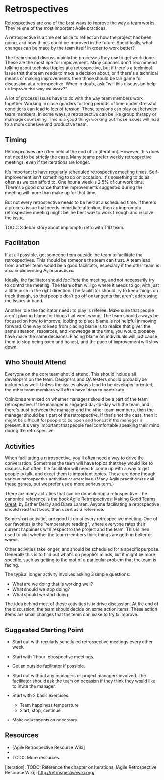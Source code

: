 Retrospectives
==============

Retrospectives are one of the best ways to improve the way a team works.
They're one of the most important Agile practices.

A retrospective is a time set aside to reflect on how the project has been
going, and how things could be improved in the future. Specifically, what
changes can be made by the team itself in order to work better?

The team should discuss mainly the processes they use to get work done.
These are the most ripe for improvement. Many coaches don't recommend
talking about technical topics at a retrospective, but if there's a
technical issue that the team needs to make a decision about, or if
there's a technical means of making improvements, then those should be
fair game for discussion at a retrospective. When in doubt, ask "will this
discussion help us improve the way we work?".

A lot of process issues have to do with the way team members work
together. Working in close quarters for long periods of time under
stressful conditions can lead to lots of tension. These tensions can play
out between team members. In some ways, a retrospective can be like group
therapy or marriage counseling. This is a good thing; working out those
issues will lead to a more cohesive and productive team.


Timing
------

Retrospectives are often held at the end of an [iteration]. However, this
does not need to be strictly the case. Many teams prefer weekly
retrospective meetings, even if the iterations are longer.

It's important to have regularly scheduled retrospective meeting times.
Self-improvement isn't something to do on occasion. It's something to do
as often as we can afford to. One hour a week is 2.5% of our work time.
There's a good chance that the improvements suggested during the meeting
will more than make up for that time.

But not every retrospective needs to be held at a scheduled time. If
there's a process issue that needs immediate attention, then an impromptu
retrospective meeting might be the best way to work through and resolve
the issue.

TOOD: Sidebar story about impromptu retro with T1D team.


Facilitation
------------

If at all possible, get someone from outside the team to facilitate the
retrospectives. This should be someone the team can trust. A team lead
from another team would be a good facilitator, especially if the other
team is also implementing Agile practices.

Ideally, the facilitator should *facilitate* the meeting, and not
necessarily try to control the meeting. The team often will go where it
needs to go, with just a little push in the right direction. The
facilitator should try to keep things on track though, so that people
don't go off on tangents that aren't addressing the issues at hand.

Another role the facilitator needs to play is referee. Make sure that
people aren't placing blame for things that went wrong. The team should
always be focused on how to improve; looking to place blame is not
helpful in moving forward. One way to keep from placing blame is to
realize that given the same situation, resources, and knowledge at the
time, you would probably have made the same decisions. Placing blame on
individuals will just cause them to stop being open and honest, and the
pace of improvement will slow down.


Who Should Attend
-----------------

Everyone on the core team should attend. This should include all
developers on the team. Designers and QA testers should probably be
included as well. Unless the issues always tend to be developer-oriented,
the other team members will often have ideas to contribute.

Opinions are mixed on whether managers should be a part of the team
retrospective. If the manager is engaged day-to-day with the team, and
there's trust between the manager and the other team members, then the
manager should be a part of the retrospective. If that's not the case,
then it might be difficult for people to be open and honest if the manager
is present. It's very important that people feel comfortable speaking
their mind during the retrospective.


Activities
----------

When facilitating a retrospective, you'll often need a way to drive the
conversation. Sometimes the team will have topics that they would like to
discuss. But often, the facilitator will need to come up with a way to
get people to talk, and direct them to important topics. These are done
though various retrospective activities or exercises. (Many Agile
practitioners call these games, but we prefer use a more serious term.)

There are many activities that can be done during a retrospective. The
canonical reference is the book [Agile Retrospectives: Making Good Teams
Great], by Esther Derby and Diana Larsen. Anyone facilitating a
retrospective should read that book, then use it as a reference.

Some short activities are good to do at every retrospective meeting. One
of our favorites is the "temperature reading", where everyone rates their
current happiness with respect to the project and the team. This is then
used to plot whether the team members think things are getting better or
worse.

Other activities take longer, and should be scheduled for a specific
purpose. Generally this is to find out what's on people's minds, but it
might be more specific, such as getting to the root of a particular
problem that the team is facing.

The typical longer activity involves asking 3 simple questions:

* What are we doing that is working well?
* What should we stop doing?
* What should we start doing. 

The idea behind most of these activities is to drive discussion. At the
end of the discussion, the team should decide on some action items. These
action items are small changes that the team can make to try to improve.


Suggested Starting Point
------------------------

* Start out with regularly scheduled retrospective meetings every other
week.

* Start with 1 hour retrospective meetings.

* Get an outside facilitator if possible.

* Start out without any managers or project managers involved. The
facilitator should ask the team on occasion if they think they would like
to invite the manager.

* Start with 2 basic exercises:
  * Team happiness temperature
  * Start, stop, continue

* Make adjustments as necessary.


Resources
---------

* [Agile Retrospective Resource Wiki]
* [Tasty Cupcakes]: TODO
* TODO: More resources.



[iteration]: TODO: Reference the chapter on Iterations.
[Agile Retrospective Resource Wiki]: http://retrospectivewiki.org/

[Agile Retrospectives: Making Good Teams Great]: http://pragprog.com/book/dlret/agile-retrospectives
